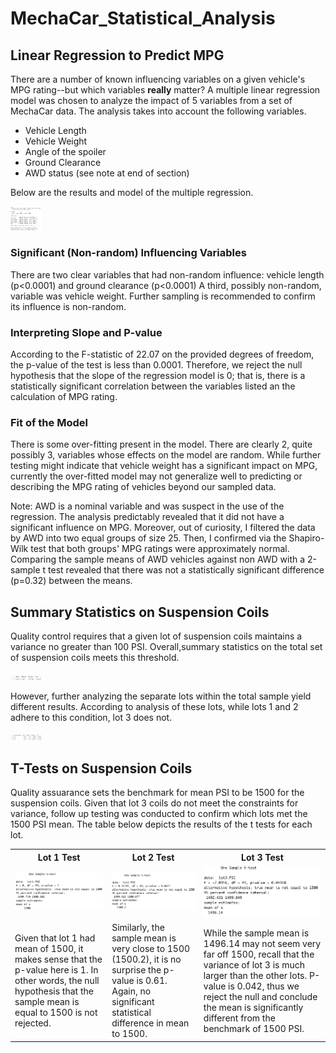 # MechaCar_Statistical_Analysis
## Linear Regression to Predict MPG
There are a number of known influencing variables on a given vehicle's MPG rating--but which variables **really** matter? A multiple linear regression model was chosen to analyze the impact of 5 variables from a set of MechaCar data. The analysis takes into account the following variables. 
* Vehicle Length
* Vehicle Weight
* Angle of the spoiler
* Ground Clearance
* AWD status (see note at end of section)

Below are the results and model of the multiple regression. <br /> 
<p>
    <img src="Resources/MLR_mpg.png" alt="Mult Lin Reg" style="width: 50px;"/>
</p>

### Significant (Non-random) Influencing Variables
There are two clear variables that had non-random influence: vehicle length (p<0.0001) and ground clearance (p<0.0001) A third, possibly non-random, variable was vehicle weight. Further sampling is recommended to confirm its influence is non-random. 
### Interpreting Slope and P-value
According to the F-statistic of 22.07 on the provided degrees of freedom, the p-value of the test is less than 0.0001. Therefore, we reject the null hypothesis that the slope of the regression model is 0; that is, there is a statistically significant correlation between the variables listed an the calculation of MPG rating. 
### Fit of the Model
There is some over-fitting present in the model. There are clearly 2, quite possibly 3, variables whose effects on the model are random. While further testing might indicate that vehicle weight has a significant impact on MPG, currently the over-fitted model may not generalize well to predicting or describing the MPG rating of vehicles beyond our sampled data.

Note: AWD is a nominal variable and was suspect in the use of the regression. The analysis predictably revealed that it did not have a significant influence on MPG. Moreover, out of curiosity, I filtered the data by AWD into two equal groups of size 25. Then, I confirmed via the Shapiro-Wilk test that both groups' MPG ratings were approximately normal. Comparing the sample means of AWD vehicles against non AWD with a 2-sample t test revealed that there was not a statistically significant difference (p=0.32) between the means.

## Summary Statistics on Suspension Coils
Quality control requires that a given lot of suspension coils maintains a variance no greater than 100 PSI. Overall,summary statistics on the total set of suspension coils meets this threshold. <br />

<p>
    <img src="Resources/total_summary.png" alt="Overall Summary Statistics" style="width: 50px" />
</p>

However, further analyzing the separate lots within the total sample yield different results. According to analysis of these lots, while lots 1 and 2 adhere to this condition, lot 3 does not. 

<p>
    <img src="Resources/lot_summary.png" alt="Summary Statistics for Suspension Coils PSI" style="width: 50px" />
</p>

## T-Tests on Suspension Coils
Quality assuarance sets the benchmark for mean PSI to be 1500 for the suspension coils. Given that lot 3 coils do not meet the constraints for variance, follow up testing was conducted to confirm which lots met the 1500 PSI mean. The table below depicts the results of the t tests for each lot. 

<table style="width=100px">
    <tr>
        <th> Lot 1 Test</th>
        <th> Lot 2 Test</th>
        <th> Lot 3 Test</th>
    </tr>
    <tr>
        <td> <img src="Resources/lot1_PSI_t.png" alt="Lot 1 PSI t test" /></td>
        <td> <img src="Resources/lot2_PSI_t.png" alt="Lot 2 PSI t test" /></td>
        <td> <img src="Resources/lot3_PSI_t.png" alt="Lot 3 PSI t test" /></td>
    </tr>
    <tr>
        <td> Given that lot 1 had mean of 1500, it makes sense that the p-value here is 1. In other words, the null hypothesis that the sample mean is equal to 1500 is not rejected. </td>
        <td> Similarly, the sample mean is very close to 1500 (1500.2), it is no surprise the p-value is 0.61. Again, no significant statistical difference in mean to 1500. </td>
        <td> While the sample mean is 1496.14 may not seem very far off 1500, recall that the variance of lot 3 is much larger than the other lots. P-value is 0.042, thus we reject the null and conclude the mean is significantly different from the benchmark of 1500 PSI.</td>
    </tr>
</table>
